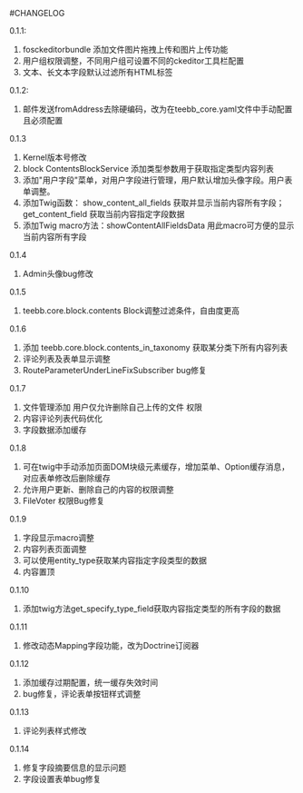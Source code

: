 #CHANGELOG

0.1.1:  
1. fosckeditorbundle 添加文件图片拖拽上传和图片上传功能
2. 用户组权限调整，不同用户组可设置不同的ckeditor工具栏配置
3. 文本、长文本字段默认过滤所有HTML标签

0.1.2: 
1. 邮件发送fromAddress去除硬编码，改为在teebb_core.yaml文件中手动配置且必须配置

0.1.3
1. Kernel版本号修改
2. block ContentsBlockService 添加类型参数用于获取指定类型内容列表
3. 添加"用户字段"菜单，对用户字段进行管理，用户默认增加头像字段。用户表单调整。
4. 添加Twig函数： show_content_all_fields 获取并显示当前内容所有字段；get_content_field 获取当前内容指定字段数据
5. 添加Twig macro方法：showContentAllFieldsData 用此macro可方便的显示当前内容所有字段

0.1.4
1. Admin头像bug修改

0.1.5
1. teebb.core.block.contents Block调整过滤条件，自由度更高

0.1.6
1. 添加 teebb.core.block.contents_in_taxonomy 获取某分类下所有内容列表
2. 评论列表及表单显示调整
3. RouteParameterUnderLineFixSubscriber bug修复

0.1.7
1. 文件管理添加 用户仅允许删除自己上传的文件 权限
2. 内容评论列表代码优化
3. 字段数据添加缓存

0.1.8
1. 可在twig中手动添加页面DOM块级元素缓存，增加菜单、Option缓存消息，对应表单修改后删除缓存
2. 允许用户更新、删除自己的内容的权限调整
3. FileVoter 权限Bug修复

0.1.9
1. 字段显示macro调整
2. 内容列表页面调整
3. 可以使用entity_type获取某内容指定字段类型的数据
4. 内容置顶

0.1.10
1. 添加twig方法get_specify_type_field获取内容指定类型的所有字段的数据

0.1.11
1. 修改动态Mapping字段功能，改为Doctrine订阅器

0.1.12
1. 添加缓存过期配置，统一缓存失效时间
2. bug修复，评论表单按钮样式调整

0.1.13
1. 评论列表样式修改

0.1.14  
1. 修复字段摘要信息的显示问题
2. 字段设置表单bug修复